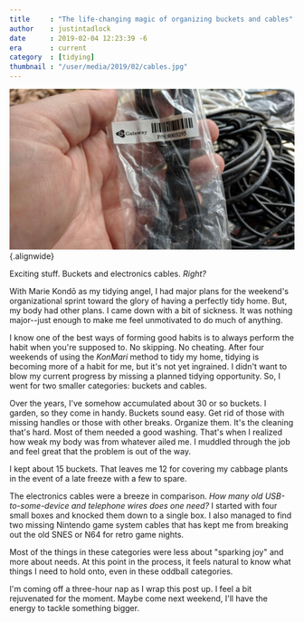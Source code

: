 ```yaml
---
title     : "The life-changing magic of organizing buckets and cables"
author    : justintadlock
date      : 2019-02-04 12:23:39 -6
era       : current
category  : [tidying]
thumbnail : "/user/media/2019/02/cables.jpg"
---
```


![My hand holding an old telephone wire in its original plastic with a background of more cables.](/user/media/2019/02/cables.jpg){.alignwide}

Exciting stuff.  Buckets and electronics cables.  _Right?_

With Marie Kondō as my tidying angel, I had major plans for the weekend's organizational sprint toward the glory of having a perfectly tidy home.  But, my body had other plans.  I came down with a bit of sickness.  It was nothing major--just enough to make me feel unmotivated to do much of anything.

I know one of the best ways of forming good habits is to always perform the habit when you're supposed to.  No skipping.  No cheating.  After four weekends of using the _KonMari_ method to tidy my home, tidying is becoming more of a habit for me, but it's not yet ingrained.  I didn't want to blow my current progress by missing a planned tidying opportunity.  So, I went for two smaller categories:  buckets and cables.

Over the years, I've somehow accumulated about 30 or so buckets.  I garden, so they come in handy.  Buckets sound easy.  Get rid of those with missing handles or those with other breaks.  Organize them.  It's the cleaning that's hard.  Most of them needed a good washing.  That's when I realized how weak my body was from whatever ailed me.  I muddled through the job and feel great that the problem is out of the way.

I kept about 15 buckets.  That leaves me 12 for covering my cabbage plants in the event of a late freeze with a few to spare.

The electronics cables were a breeze in comparison.  _How many old USB-to-some-device and telephone wires does one need?_  I started with four small boxes and knocked them down to a single box.  I also managed to find two missing Nintendo game system cables that has kept me from breaking out the old SNES or N64 for retro game nights.

Most of the things in these categories were less about "sparking joy" and more about needs.  At this point in the process, it feels natural to know what things I need to hold onto, even in these oddball categories.

I'm coming off a three-hour nap as I wrap this post up.  I feel a bit rejuvenated for the moment.  Maybe come next weekend, I'll have the energy to tackle something bigger.
